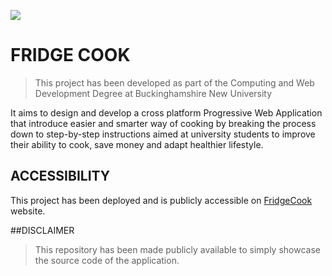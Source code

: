 ![](https://fridgecook.club/Assets/FC_LOGO.png)

# FRIDGE COOK
> This project has been developed as part of the Computing and Web Development Degree at Buckinghamshire New University


It aims to design and develop a cross platform Progressive Web Application that introduce easier and smarter way of cooking by breaking the process down to step-by-step instructions aimed at university students to improve their ability to cook, save money and adapt healthier lifestyle.


## ACCESSIBILITY
This project has been deployed and is publicly accessible on [FridgeCook](https://www.FridgeCook.club) website.


##DISCLAIMER
> This repository has been made publicly available to simply showcase the source code of the application.
